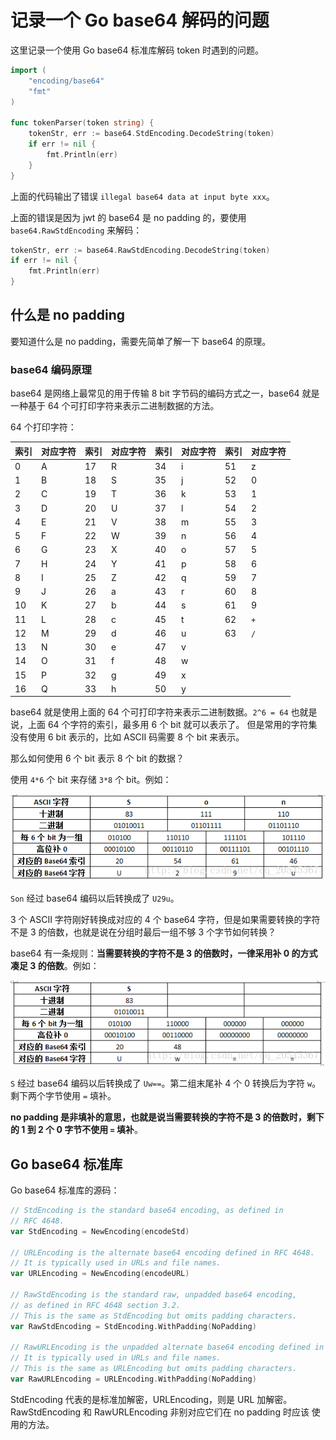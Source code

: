 # 记录一个 Go base64 解码的问题


这里记录一个使用 Go base64 标准库解码 token 时遇到的问题。

<!--more-->

```go
import (
	"encoding/base64"
	"fmt"
)

func tokenParser(token string) {
	tokenStr, err := base64.StdEncoding.DecodeString(token)
	if err != nil {
		fmt.Println(err)
	}
}
```

上面的代码输出了错误 `illegal base64 data at input byte xxx`。

上面的错误是因为 jwt 的 base64 是 no padding 的，要使用 `base64.RawStdEncoding` 来解码：

```go
tokenStr, err := base64.RawStdEncoding.DecodeString(token)
if err != nil {
    fmt.Println(err)
}
```

## 什么是 no padding

要知道什么是 no padding，需要先简单了解一下 base64 的原理。

### base64 编码原理

base64 是网络上最常见的用于传输 8 bit 字节码的编码方式之一，base64 就是一种基于 64 个可打印字符来表示二进制数据的方法。

64 个打印字符：

| 索引 | 对应字符 | 索引 | 对应字符 | 索引 | 对应字符 | 索引 | 对应字符 |
| -- | -- | -- | -- | -- | -- | -- | -- |
| 0 | A | 17 | R | 34 | i | 51 | z |
| 1 | B | 18 | S | 35 | j | 52 | 0 |
| 2 | C | 19 | T | 36 | k | 53 | 1 |
| 3 | D | 20 | U | 37 | l | 54 | 2 |
| 4 | E | 21 | V | 38 | m | 55 | 3 |
| 5 | F | 22 | W | 39 | n | 56 | 4 |
| 6 | G | 23 | X | 40 | o | 57 | 5 |
| 7 | H | 24 | Y | 41 | p | 58 | 6 |
| 8 | I | 25 | Z | 42 | q | 59 | 7 |
| 9 | J | 26 | a | 43 | r | 60 | 8 |
| 10 | K | 27 | b | 44 | s | 61 | 9 |
| 11 | L | 28 | c | 45 | t | 62 | `+` |
| 12 | M | 29 | d | 46 | u | 63 | `/` |
| 13 | N | 30 | e | 47 | v |  |  |
| 14 | O | 31 | f | 48 | w |  |  |
| 15 | P | 32 | g | 49 | x |  |  |
| 16 | Q | 33 | h | 50 | y |  |  |

base64 就是使用上面的 64 个可打印字符来表示二进制数据。`2^6 = 64` 也就是说，上面 64 个字符的索引，最多用 6 个 bit 就可以表示了。
但是常用的字符集没有使用 6 bit 表示的，比如 ASCII 码需要 8 个 bit 来表示。

那么如何使用 6 个 bit 表示 8 个 bit 的数据？

使用 `4*6` 个 bit 来存储 `3*8` 个 bit。例如：

![](/images/go-base64/go-base64-sample1.png)

`Son` 经过 base64 编码以后转换成了 `U29u`。

3 个 ASCII 字符刚好转换成对应的 4 个 base64 字符，但是如果需要转换的字符不是 3 的倍数，也就是说在分组时最后一组不够 3 个字节如何转换？

base64 有一条规则：**当需要转换的字符不是 3 的倍数时，一律采用补 0 的方式凑足 3 的倍数**。例如：

![](/images/go-base64/go-base64-sample2.png)

`S` 经过 base64 编码以后转换成了 `Uw==`。第二组末尾补 4 个 0 转换后为字符 `w`。剩下两个字节使用 `=` 填补。

**no padding 是非填补的意思，也就是说当需要转换的字符不是 3 的倍数时，剩下的 1 到 2 个 0 字节不使用 `=` 填补**。

## Go base64 标准库

Go base64 标准库的源码：

```go
// StdEncoding is the standard base64 encoding, as defined in
// RFC 4648.
var StdEncoding = NewEncoding(encodeStd)

// URLEncoding is the alternate base64 encoding defined in RFC 4648.
// It is typically used in URLs and file names.
var URLEncoding = NewEncoding(encodeURL)

// RawStdEncoding is the standard raw, unpadded base64 encoding,
// as defined in RFC 4648 section 3.2.
// This is the same as StdEncoding but omits padding characters.
var RawStdEncoding = StdEncoding.WithPadding(NoPadding)

// RawURLEncoding is the unpadded alternate base64 encoding defined in RFC 4648.
// It is typically used in URLs and file names.
// This is the same as URLEncoding but omits padding characters.
var RawURLEncoding = URLEncoding.WithPadding(NoPadding)
```

StdEncoding 代表的是标准加解密，URLEncoding，则是 URL 加解密。RawStdEncoding 和 RawURLEncoding 非别对应它们在 no padding 时应该
使用的方法。

